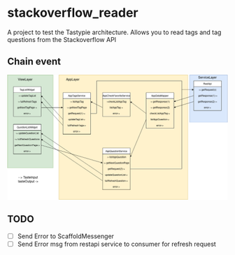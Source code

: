 # stackoverflow_reader
A project to test the Tastypie architecture. Allows you to read tags and tag questions from the Stackoverflow API


## Chain event
![взаиодействия с элементами](callDiagram.png)
## TODO 
- [ ] Send Error to ScaffoldMessenger
- [ ] Send Error msg from restapi service to consumer for refresh request